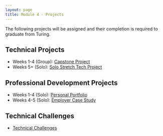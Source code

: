 ```yaml
---
layout: page
title: Module 4 - Projects
---
```


The following projects will be assigned and their completion is required to graduate from Turing.  
## Technical Projects

- Weeks 1-4 (Group): [Capstone Project](./capstone/)
- Weeks 5+ (Solo): [Solo Stretch Tech Project](./solo_stretch_tech/)


## Professional Development Projects
- Weeks 1-4 (Solo): [Personal Portfolio](./personal_portfolio/)
- Weeks 4-5 (Solo): [Employer Case Study](./employer_case_study/)

## Technical Challenges
- [Technical Challenges](./tech_challenges/)